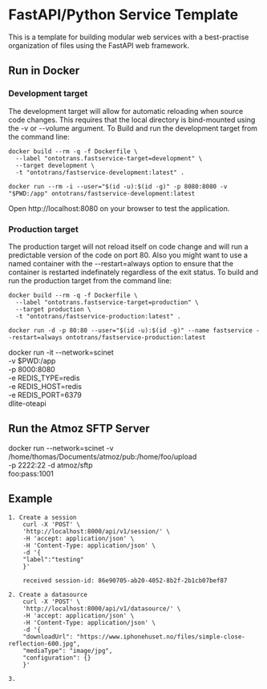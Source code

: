 # FastAPI/Python Service Template

This is a template for building modular web services with a
best-practise organization of files using the FastAPI web framework.

## Run in Docker
### Development target
The development target will allow for automatic reloading when source code changes. This requires that the local directory is bind-mounted using the -v or --volume argument. To Build and run the development target from the command line:


	docker build --rm -q -f Dockerfile \
	  --label "ontotrans.fastservice-target=development" \
	  --target development \
	  -t "ontotrans/fastservice-development:latest" .

	docker run --rm -i --user="$(id -u):$(id -g)" -p 8080:8080 -v "$PWD:/app" ontotrans/fastservice-development:latest

Open http://localhost:8080 on your browser to test the application.

### Production target
The production target will not reload itself on code change and will run a predictable version of the code on port 80. Also you might want to use a named container with the --restart=always option to ensure that the container is restarted indefinately regardless of the exit status. To build and run the production target from the command line:


	docker build --rm -q -f Dockerfile \
	  --label "ontotrans.fastservice-target=production" \
	  --target production \
	  -t "ontotrans/fastservice-production:latest" .

	docker run -d -p 80:80 --user="$(id -u):$(id -g)" --name fastservice --restart=always ontotrans/fastservice-production:latest


docker run -it --network=scinet \
  -v $PWD:/app \
  -p 8000:8080 \
  -e REDIS_TYPE=redis \
  -e REDIS_HOST=redis \
  -e REDIS_PORT=6379 \
  dlite-oteapi


## Run the Atmoz SFTP Server
docker run --network=scinet -v /home/thomas/Documents/atmoz/pub:/home/foo/upload \
    -p 2222:22 -d atmoz/sftp \
    foo:pass:1001



## Example
	1. Create a session
		curl -X 'POST' \
		'http://localhost:8000/api/v1/session/' \
		-H 'accept: application/json' \
		-H 'Content-Type: application/json' \
		-d '{
		"label":"testing"
		}'

		received session-id: 86e90705-ab20-4052-8b2f-2b1cb07bef87

	2. Create a datasource
		curl -X 'POST' \
		'http://localhost:8000/api/v1/datasource/' \
		-H 'accept: application/json' \
		-H 'Content-Type: application/json' \
		-d '{
		"downloadUrl": "https://www.iphonehuset.no/files/simple-close-reflection-600.jpg",
		"mediaType": "image/jpg",
		"configuration": {}
		}'

	3.